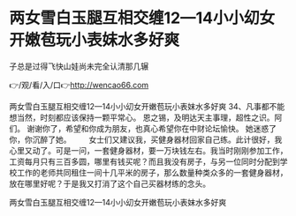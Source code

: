 # 两女雪白玉腿互相交缠12—14小小㓜女开嫩苞玩小表妺水多好爽
子总是过得飞快山娃尚未完全认清那几辗

👉/观/看/入/口👉http://wencao66.com

两女雪白玉腿互相交缠12—14小小㓜女开嫩苞玩小表妺水多好爽	34、凡事都不能想当然，时刻都应该保持一颗平常心。
恩之锡，及明达天主事理，超性之识。阿们。
谢谢你了，希望和你成为朋友，也真心希望你在中财论坛愉快。
她迷惑了你，你沉醉了她。
　　女士们又建议我，买健身器材回家自己练。此计很好，我心里又动了。可是一问，一套健身器材，要一万块钱左右。我当时刚刚参加工作，工资每月只有三百多圆，哪里有钱买呢？而且我没有房子，与另一位同时分配到学校工作的老师共同租住一间十几平米的房子，那么数量种类众多的一套健身器材，放在哪里好呢？于是我又打消了这个自己买器材练的念头。

两女雪白玉腿互相交缠12—14小小㓜女开嫩苞玩小表妺水多好爽
